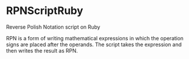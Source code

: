 # RPNScriptRuby
Reverse Polish Notation script on Ruby

RPN is a form of writing mathematical expressions in which the operation signs are placed after the operands.
The script takes the expression and then writes the result as RPN.
